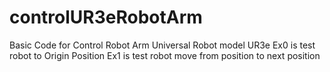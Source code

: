 # controlUR3eRobotArm
Basic Code for Control Robot Arm Universal Robot model UR3e
Ex0 is test  robot to Origin Position
Ex1 is test robot move from position to next position

